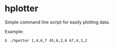 # hplotter

Simple command line script for easily plotting data. 


Example:
```
$ ./hpotter 1,4,6,7 45,6,2,6 67,4,3,2
```